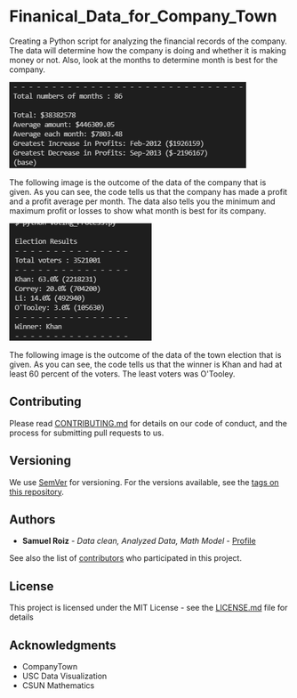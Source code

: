 # Finanical_Data_for_Company_Town


Creating a Python script for analyzing the financial records of the company. The data will determine how the company is doing and whether it is making money or not. Also, look at the months to determine month is best for the company. 

![Financial Data Code](https://github.com/samuelroiz/Finanical_Data_for_Company_Town/blob/main/Financial_Analysis/Images/Example_Code_Outcome.png)

The following image is the outcome of the data of the company that is given. As you can see, the code tells us that the company has made a profit and a profit average per month. The data also tells you the minimum and maximum profit or losses to show what month is best for its company.

![Election Data Code](https://github.com/samuelroiz/Finanical_Data_for_Company_Town/blob/main/Town_Election/Images/Example_Code_Outcome_Town_Election.png)

The following image is the outcome of the data of the town election that is given. As you can see, the code tells us that the winner is Khan and had at least 60 percent of the voters. The least voters was O'Tooley. 

## Contributing

Please read [CONTRIBUTING.md](https://gist.github.com/samuelroiz/1af49ec9eea365bc845ba04c5071a976) for details on our code of conduct, and the process for submitting pull requests to us.

## Versioning

We use [SemVer](http://semver.org/) for versioning. For the versions available, see the [tags on this repository](https://github.com/your/project/tags). 

## Authors

* **Samuel Roiz** - *Data clean, Analyzed Data, Math Model* - [Profile](https://github.com/samuelroiz)

See also the list of [contributors](https://github.com/samuelroiz) who participated in this project.

## License

This project is licensed under the MIT License - see the [LICENSE.md](https://gist.github.com/samuelroiz/1af49ec9eea365bc845ba04c5071a976) file for details

## Acknowledgments

* CompanyTown 
* USC Data Visualization
* CSUN Mathematics

